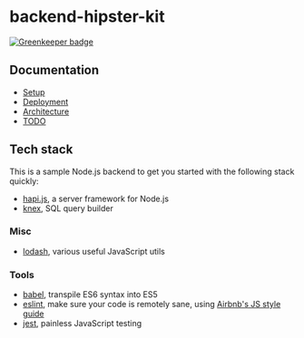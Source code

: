 # backend-hipster-kit

[![Greenkeeper badge](https://badges.greenkeeper.io/FruitieX/backend-hipster-kit.svg)](https://greenkeeper.io/)

## Documentation

- [Setup](/docs/SETUP.md)
- [Deployment](/docs/DEPLOYMENT.md)
- [Architecture](/docs/ARCHITECTURE.md)
- [TODO](/docs/TODO.md)

## Tech stack

This is a sample Node.js backend to get you started with the following stack quickly:

* [hapi.js](https://hapijs.com/), a server framework for Node.js
* [knex](http://knexjs.org/), SQL query builder

### Misc

* [lodash](https://lodash.com/), various useful JavaScript utils

### Tools

* [babel](https://babeljs.io/), transpile ES6 syntax into ES5
* [eslint](http://eslint.org/), make sure your code is remotely sane, using [Airbnb's JS style guide](https://github.com/airbnb/javascript)
* [jest](https://facebook.github.io/jest/), painless JavaScript testing
